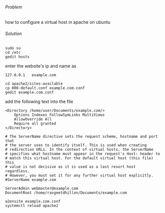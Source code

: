---
---

###### Problem

how to configure a virtual host in apache on ubuntu

###### Solution

```
sudo su
cd /etc
gedit hosts
```

enter the website's ip and name as

```
127.0.0.1   example.com
```

```
cd apache2/sites-available
cp 000-default.conf example.com.conf
gedit example.com.conf
```

add the following text into the file

```
<Directory /home/user/Documents/example.com/>
    Options Indexes FollowSymLinks MultiViews
    AllowOverride All
    Require all granted
</Directory>

# The ServerName directive sets the request scheme, hostname and port that
# the server uses to identify itself. This is used when creating
# redirection URLs. In the context of virtual hosts, the ServerName
# specifies what hostname must appear in the request's Host: header to
# match this virtual host. For the default virtual host (this file) this
# value is not decisive as it is used as a last resort host regardless.
# However, you must set it for any further virtual host explicitly.
#ServerName example.com

ServerAdmin webmaster@example.com
DocumentRoot /home/ravgeetdhillon/Documents/example.com
```

```
a2ensite example.com.conf
systemctl reload apache2
```
